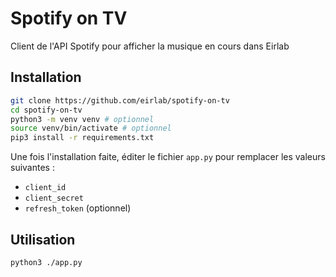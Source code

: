 # Spotify on TV

Client de l'API Spotify pour afficher la musique en cours dans Eirlab

## Installation

```bash
git clone https://github.com/eirlab/spotify-on-tv
cd spotify-on-tv
python3 -m venv venv # optionnel
source venv/bin/activate # optionnel
pip3 install -r requirements.txt
```
Une fois l'installation faite, éditer le fichier `app.py` pour remplacer les valeurs suivantes :
- `client_id`
- `client_secret`
- `refresh_token` (optionnel)

## Utilisation
```bash
python3 ./app.py
```